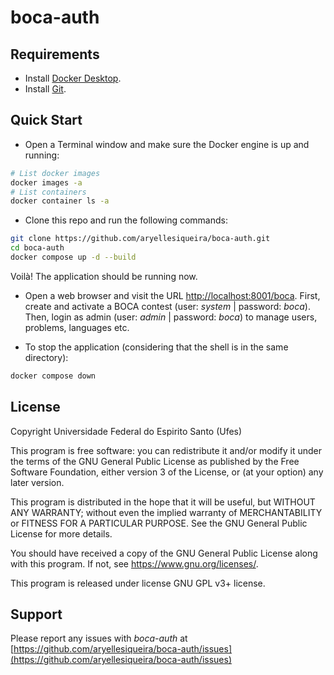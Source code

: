 # boca-auth

## Requirements

* Install [Docker Desktop](https://www.docker.com/get-started).
* Install [Git](https://github.com/git-guides/install-git).

## Quick Start

* Open a Terminal window and make sure the Docker engine is up and running:

```sh
# List docker images
docker images -a
# List containers
docker container ls -a
```

* Clone this repo and run the following commands:

```sh
git clone https://github.com/aryellesiqueira/boca-auth.git
cd boca-auth
docker compose up -d --build
```

Voilà! The application should be running now.

* Open a web browser and visit the URL [http://localhost:8001/boca](http://localhost:8001/boca). First, create and activate a BOCA contest (user: _system_ | password: _boca_). Then, login as admin (user: _admin_ | password: _boca_) to manage users, problems, languages etc.

* To stop the application (considering that the shell is in the same directory):

```sh
docker compose down
```

## License

Copyright Universidade Federal do Espirito Santo (Ufes)

This program is free software: you can redistribute it and/or modify
it under the terms of the GNU General Public License as published by
the Free Software Foundation, either version 3 of the License, or
(at your option) any later version.

This program is distributed in the hope that it will be useful,
but WITHOUT ANY WARRANTY; without even the implied warranty of
MERCHANTABILITY or FITNESS FOR A PARTICULAR PURPOSE.  See the
GNU General Public License for more details.

You should have received a copy of the GNU General Public License
along with this program.  If not, see <https://www.gnu.org/licenses/>.

This program is released under license GNU GPL v3+ license.

## Support

Please report any issues with _boca-auth_ at [https://github.com/aryellesiqueira/boca-auth/issues](https://github.com/aryellesiqueira/boca-auth/issues)
